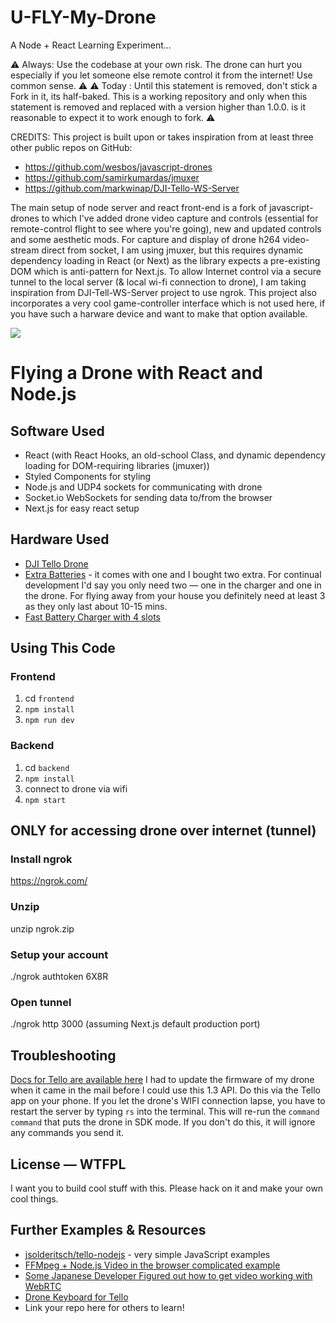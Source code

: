 # U-FLY-My-Drone
A Node + React Learning Experiment...

⚠️️️ Always:  Use the codebase at your own risk. The drone can hurt you especially if you let someone else remote control it from the internet! Use common sense. ⚠️
⚠️️️ Today :  Until this statement is removed, don't stick a Fork in it, its half-baked.  This is a working repository and only when this statement is removed and replaced with a version higher than 1.0.0. is it reasonable to expect it to work enough to fork. ⚠️️️ 

CREDITS:
This project is built upon or takes inspiration from at least three other public repos on GitHub:  
* https://github.com/wesbos/javascript-drones
* https://github.com/samirkumardas/jmuxer
* https://github.com/markwinap/DJI-Tello-WS-Server

The main setup of node server and react front-end is a fork of javascript-drones to which I've added drone video capture and controls (essential for remote-control flight to see where you're going), new and updated controls and some aesthetic mods.  For capture and display of drone h264 video-stream direct from socket, I am using jmuxer, but this requires dynamic dependency loading in React (or Next) as the library expects a pre-existing DOM which is anti-pattern for Next.js.  To allow Internet control via a secure tunnel to the local server (& local wi-fi connection to drone), I am taking inspiration from DJI-Tell-WS-Server project to use ngrok.  This project also incorporates a very cool game-controller interface which is not used here, if you have such a harware device and want to make that option available. 

![](https:/https://github.com/michael-s-downs/javascript-drones/edit/master/frontend/static/Screenshot-Sized.png)

# Flying a Drone with React and Node.js

## Software Used
* React (with React Hooks, an old-school Class, and dynamic dependency loading for DOM-requiring libraries (jmuxer))
* Styled Components for styling
* Node.js and UDP4 sockets for communicating with drone
* Socket.io WebSockets for sending data to/from the browser
* Next.js for easy react setup
## Hardware Used
* [DJI Tello Drone](https://amzn.to/2SvzqON)
* [Extra Batteries](https://amzn.to/2SyV70J) - it comes with one and I bought two extra. For continual development I'd say you only need two — one in the charger and one in the drone. For flying away from your house you definitely need at least 3 as they only last about 10-15 mins.
* [Fast Battery Charger with 4 slots](https://amzn.to/2SAWqwb)
## Using This Code
### Frontend
1. cd `frontend`
1. `npm install`
1. `npm run dev`
### Backend
1. cd `backend`
1. `npm install`
1. connect to drone via wifi
1. `npm start`
## ONLY for accessing drone over internet (tunnel)
### Install ngrok
https://ngrok.com/
### Unzip
unzip ngrok.zip
### Setup your account
./ngrok authtoken 6X8R
### Open tunnel
./ngrok http 3000 (assuming Next.js default production port)
## Troubleshooting
[Docs for Tello are available here](https://dl-cdn.ryzerobotics.com/downloads/tello/20180910/Tello%20SDK%20Documentation%20EN_1.3.pdf)
I had to update the firmware of my drone when it came in the mail before I could use this 1.3 API. Do this via the Tello app on your phone.
If you let the drone's WIFI connection lapse, you have to restart the server by typing `rs` into the terminal. This will re-run the `command command` that puts the drone in SDK mode. If you don't do this, it will ignore any commands you send it.
## License — WTFPL
I want you to build cool stuff with this.
Please hack on it and make your own cool things.
## Further Examples & Resources
* [jsolderitsch/tello-nodejs](https://github.com/jsolderitsch/tello-nodejs) - very simple JavaScript examples
* [FFMpeg + Node.js Video in the browser complicated example](https://github.com/SovGVD/nodetello/)
* [Some Japanese Developer Figured out how to get video working with WebRTC](https://qiita.com/a-baba/items/d728d580f89473c5fd18)
* [Drone Keyboard for Tello](https://github.com/dnomak/drone-keyboard#drone-keyboard-for-tello)
* Link your repo here for others to learn!
